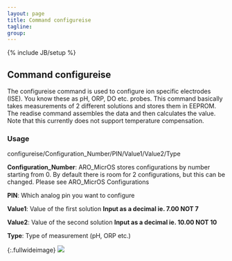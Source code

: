 ```yaml
---
layout: page
title: Command configureise 
tagline: 
group: 
---
```

{% include JB/setup %}

## Command configureise

The configureise command is used to configure ion specific electrodes (ISE). You know these as pH, ORP, DO etc. probes. This command basically takes measurements of 2 different solutions and stores them in EEPROM. The readise command assembles the data and then calculates the value. Note that this currently does not support temperature compensation.

### Usage

configureise/Configuration_Number/PIN/Value1/Value2/Type


**Configuration_Number**: ARO_MicrOS stores configurations by number starting from 0. By default there is room for 2 configurations, but this can be changed. Please see ARO_MicrOS Configurations

**PIN**: Which analog pin you want to configure

**Value1**: Value of the first solution **Input as a decimal ie. 7.00 NOT 7**

**Value2**: Value of the second solution **Input as a decimal ie. 10.00 NOT 10**

**Type**: Type of measurement (pH, ORP etc.)

{:.fullwideimage}
![](https://s3.amazonaws.com/practicalmaker/Images/ARO_MicrOS/configureISE.png)
